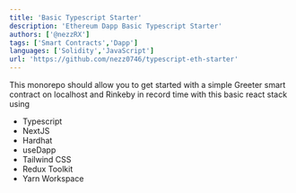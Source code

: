 ```yaml
---
title: 'Basic Typescript Starter'
description: 'Ethereum Dapp Basic Typescript Starter'
authors: ['@nezzRX']
tags: ['Smart Contracts','Dapp']
languages: ['Solidity','JavaScript']
url: 'https://github.com/nezz0746/typescript-eth-starter'
---
```


This monorepo should allow you to get started with a simple Greeter smart contract on localhost and Rinkeby in record time with this basic react stack using

- Typescript
- NextJS
- Hardhat
- useDapp
- Tailwind CSS
- Redux Toolkit
- Yarn Workspace